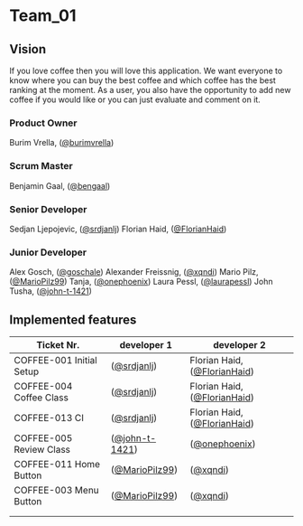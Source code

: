 # Team_01
  
## Vision

If you love coffee then you will love this application. We want everyone to know where you can buy the best coffee and which coffee has the best ranking at the moment. As a user, you also have the opportunity to add new coffee if you would like or you can just evaluate and comment on it.

### Product Owner 
Burim Vrella, ([@burimvrella](https://github.com/burimvrella))

### Scrum Master
Benjamin Gaal, ([@bengaal](https://github.com/bengaal))

### Senior Developer
Sedjan Ljepojevic, ([@srdjanlj](https://github.com/srdjanlj))
Florian Haid, ([@FlorianHaid](https://github.com/FlorianHaid))

### Junior Developer
Alex Gosch, ([@goschale](https://github.com/goschale))
Alexander Freissnig, ([@xqndi](https://github.com/xqndi))
Mario Pilz, ([@MarioPilz99](https://github.com/MarioPilz99))
Tanja, ([@onephoenix](https://github.com/onephoenix))
Laura Pessl, ([@laurapessl](https://github.com/laurapessl))
John Tusha, ([@john-t-1421](https://github.com/john-t-1421))

## Implemented features

| Ticket Nr. | developer 1 | developer 2 |
|---|---|---|
| COFFEE-001 Initial Setup  |([@srdjanlj](https://github.com/srdjanlj))|Florian Haid, ([@FlorianHaid](https://github.com/FlorianHaid))|
| COFFEE-004 Coffee Class  |([@srdjanlj](https://github.com/srdjanlj))|Florian Haid, ([@FlorianHaid](https://github.com/FlorianHaid))|
| COFFEE-013 CI |([@srdjanlj](https://github.com/srdjanlj))|Florian Haid, ([@FlorianHaid](https://github.com/FlorianHaid))|
| COFFEE-005 Review Class  |([@john-t-1421](https://github.com/john-t-1421))|([@onephoenix](https://github.com/onephoenix))|
| COFFEE-011 Home Button  |([@MarioPilz99](https://github.com/MarioPilz99))|([@xqndi](https://github.com/xqndi))|
| COFFEE-003 Menu Button  |([@MarioPilz99](https://github.com/MarioPilz99))|([@xqndi](https://github.com/xqndi))|
|   |   |   |
|   |   |   |
